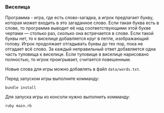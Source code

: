 ### Виселица
Программа - игра, где есть слово-загадка, а игрок предлагает букву, которая может входить в это загаданное слово. Если такая буква есть в слове, то программа выводит её над соответствующими этой букве чертами — столько раз, сколько она встречается в слове. Если такой буквы нет, то к виселице добавляется круг в петле, изображающий голову. Игрок продолжает отгадывать буквы до тех пор, пока не отгадает всё слово. За каждый неправильный ответ добавляется одна часть туловища к виселице.
Если туловище в виселице нарисовано полностью, то игрок проигрывает, считается повешенным.

Новые слова для игры можно добавлять в файл ```data/words.txt```. 

Перед запуском игры выполните комманду:

```bundle install```

Для запуска игры из консоли нужно выполнить комманду:

```ruby main.rb```

